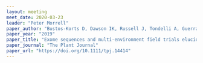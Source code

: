 ```yaml
---
layout: meeting
meet_date: 2020-03-23
leader: "Peter Morrell"
paper_author: "Bustos-Korts D, Dawson IK, Russell J, Tondelli A, Guerra D, Ferrandi C, Strozzi F, Nicolazzi EL, Molnar-Lang M, Ozkan H, Megyeri M, Miko P, Cakir E, Yakisir E, Trabanco N, Delbono S, Kyriakidis S, Booth A, Cammarano D, Mascher M, Werner P, Cattivelli L, Rossini L, Stein N, Kilian B, Waugh R, van Eeuwijk FA"
paper_year: "2019"
paper_title: "Exome sequences and multi‐environment field trials elucidate the genetic basis of adaptation in barley"
paper_journal: "The Plant Journal"
paper_url: "https://doi.org/10.1111/tpj.14414"
---
```

